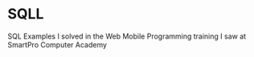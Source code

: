 # SQLL
SQL Examples I solved in the Web Mobile Programming training I saw at SmartPro Computer Academy
